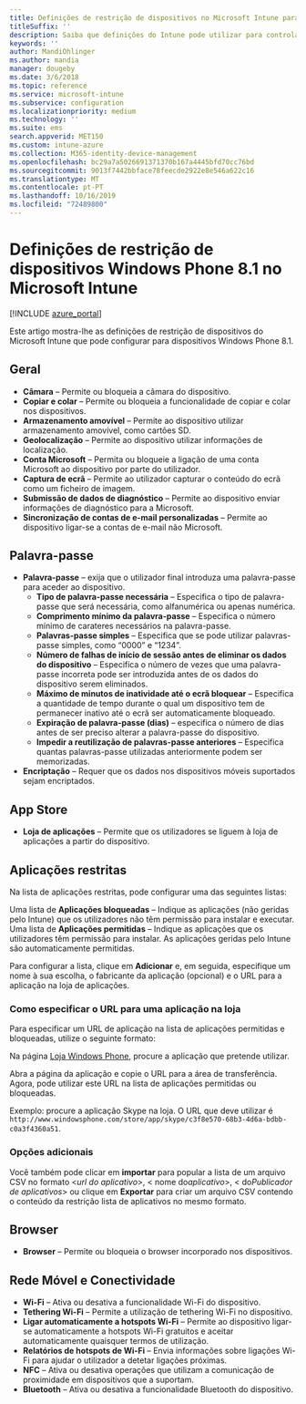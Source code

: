 ```yaml
---
title: Definições de restrição de dispositivos no Microsoft Intune para dispositivos Windows Phone 8.1
titleSuffix: ''
description: Saiba que definições do Intune pode utilizar para controlar as definições e funcionalidades em dispositivos Windows Phone 8.1.
keywords: ''
author: MandiOhlinger
ms.author: mandia
manager: dougeby
ms.date: 3/6/2018
ms.topic: reference
ms.service: microsoft-intune
ms.subservice: configuration
ms.localizationpriority: medium
ms.technology: ''
ms.suite: ems
search.appverid: MET150
ms.custom: intune-azure
ms.collection: M365-identity-device-management
ms.openlocfilehash: bc29a7a5026691371370b167a4445bfd70cc76bd
ms.sourcegitcommit: 9013f7442bbface78feecde2922e8e546a622c16
ms.translationtype: MT
ms.contentlocale: pt-PT
ms.lasthandoff: 10/16/2019
ms.locfileid: "72489800"
---
```

# <a name="microsoft-intune-windows-phone-81-device-restriction-settings"></a>Definições de restrição de dispositivos Windows Phone 8.1 no Microsoft Intune

[!INCLUDE [azure_portal](../includes/azure_portal.md)]

Este artigo mostra-lhe as definições de restrição de dispositivos do Microsoft Intune que pode configurar para dispositivos Windows Phone 8.1.


## <a name="general"></a>Geral

- **Câmara** – Permite ou bloqueia a câmara do dispositivo.
- **Copiar e colar** – Permite ou bloqueia a funcionalidade de copiar e colar nos dispositivos.
- **Armazenamento amovível** – Permite ao dispositivo utilizar armazenamento amovível, como cartões SD.
- **Geolocalização** – Permite ao dispositivo utilizar informações de localização.
- **Conta Microsoft** – Permita ou bloqueie a ligação de uma conta Microsoft ao dispositivo por parte do utilizador.
- **Captura de ecrã** – Permite ao utilizador capturar o conteúdo do ecrã como um ficheiro de imagem.
- **Submissão de dados de diagnóstico** – Permite ao dispositivo enviar informações de diagnóstico para a Microsoft.
- **Sincronização de contas de e-mail personalizadas** – Permite ao dispositivo ligar-se a contas de e-mail não Microsoft.

## <a name="password"></a>Palavra-passe

- **Palavra-passe** – exija que o utilizador final introduza uma palavra-passe para aceder ao dispositivo.
  - **Tipo de palavra-passe necessária** – Especifica o tipo de palavra-passe que será necessária, como alfanumérica ou apenas numérica.
  - **Comprimento mínimo da palavra-passe** – Especifica o número mínimo de carateres necessários na palavra-passe.
  - **Palavras-passe simples** – Especifica que se pode utilizar palavras-passe simples, como “0000” e “1234”.
  - **Número de falhas de início de sessão antes de eliminar os dados do dispositivo** – Especifica o número de vezes que uma palavra-passe incorreta pode ser introduzida antes de os dados do dispositivo serem eliminados.
  - **Máximo de minutos de inatividade até o ecrã bloquear** – Especifica a quantidade de tempo durante o qual um dispositivo tem de permanecer inativo até o ecrã ser automaticamente bloqueado.
  - **Expiração de palavra-passe (dias)** – especifica o número de dias antes de ser preciso alterar a palavra-passe do dispositivo.
  - **Impedir a reutilização de palavras-passe anteriores** – Especifica quantas palavras-passe utilizadas anteriormente podem ser memorizadas.
- **Encriptação** – Requer que os dados nos dispositivos móveis suportados sejam encriptados.

## <a name="app-store"></a>App Store

- **Loja de aplicações** – Permite que os utilizadores se liguem à loja de aplicações a partir do dispositivo.

## <a name="restricted-apps"></a>Aplicações restritas

Na lista de aplicações restritas, pode configurar uma das seguintes listas:

Uma lista de **Aplicações bloqueadas** – Indique as aplicações (não geridas pelo Intune) que os utilizadores não têm permissão para instalar e executar.
Uma lista de **Aplicações permitidas** – Indique as aplicações que os utilizadores têm permissão para instalar. As aplicações geridas pelo Intune são automaticamente permitidas.

Para configurar a lista, clique em **Adicionar** e, em seguida, especifique um nome à sua escolha, o fabricante da aplicação (opcional) e o URL para a aplicação na loja de aplicações.

### <a name="how-to-specify-the-url-to-an-app-in-the-store"></a>Como especificar o URL para uma aplicação na loja

Para especificar um URL de aplicação na lista de aplicações permitidas e bloqueadas, utilize o seguinte formato:

Na página [Loja Windows Phone](https://www.microsoft.com/store/apps/windows-phone), procure a aplicação que pretende utilizar.

Abra a página da aplicação e copie o URL para a área de transferência. Agora, pode utilizar este URL na lista de aplicações permitidas ou bloqueadas.

Exemplo: procure a aplicação Skype na loja. O URL que deve utilizar é `http://www.windowsphone.com/store/app/skype/c3f8e570-68b3-4d6a-bdbb-c0a3f4360a51`.



### <a name="additional-options"></a>Opções adicionais

Você também pode clicar em **importar** para popular a lista de um arquivo CSV no formato <*url do aplicativo*>, < nome do*aplicativo*>, < do*Publicador de aplicativos*> ou clique em **Exportar** para criar um arquivo CSV contendo o conteúdo da restrição lista de aplicativos no mesmo formato.


## <a name="browser"></a>Browser

- **Browser** – Permite ou bloqueia o browser incorporado nos dispositivos.

## <a name="cellular-and-connectivity"></a>Rede Móvel e Conectividade

- **Wi-Fi** – Ativa ou desativa a funcionalidade Wi-Fi do dispositivo.
- **Tethering Wi-Fi** – Permite a utilização de tethering Wi-Fi no dispositivo.
- **Ligar automaticamente a hotspots Wi-Fi** – Permite ao dispositivo ligar-se automaticamente a hotspots Wi-Fi gratuitos e aceitar automaticamente quaisquer termos de utilização.
- **Relatórios de hotspots de Wi-Fi** – Envia informações sobre ligações Wi-Fi para ajudar o utilizador a detetar ligações próximas.
- **NFC** – Ativa ou desativa operações que utilizam a comunicação de proximidade em dispositivos que a suportam.
- **Bluetooth** – Ativa ou desativa a funcionalidade Bluetooth do dispositivo.
